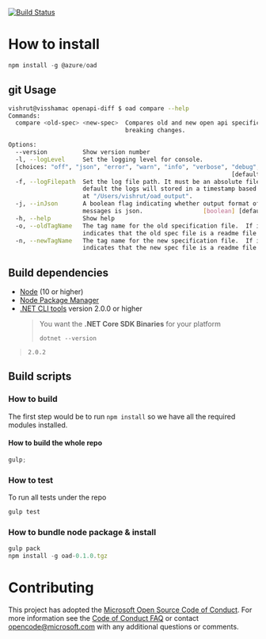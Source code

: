 [![Build Status](https://dev.azure.com/azure-sdk/public/_apis/build/status/public.openapi-diff?branchName=master)](https://dev.azure.com/azure-sdk/public/_build/latest?definitionId=135&branchName=master)

# How to install

```javascript
npm install -g @azure/oad
```

## git Usage

```bash
vishrut@visshamac openapi-diff $ oad compare --help
Commands:
  compare <old-spec> <new-spec>  Compares old and new open api specification for
                                 breaking changes.

Options:
  --version          Show version number                               [boolean]
  -l, --logLevel     Set the logging level for console.
  [choices: "off", "json", "error", "warn", "info", "verbose", "debug", "silly"]
                                                               [default: "warn"]
  -f, --logFilepath  Set the log file path. It must be an absolute filepath. By
                     default the logs will stored in a timestamp based log file
                     at "/Users/vishrut/oad_output".
  -j, --inJson       A boolean flag indicating whether output format of the
                     messages is json.                 [boolean] [default: true]
  -h, --help         Show help                                         [boolean]
  -o, --oldTagName   The tag name for the old specification file.  If include it 
                     indicates that the old spec file is a readme file
  -n, --newTagName   The tag name for the new specification file.  If include it 
                     indicates that the new spec file is a readme file
```

## Build dependencies

* [Node](https://nodejs.org) (10 or higher)
* [Node Package Manager](https://www.npmjs.com/package/npm)
* [.NET CLI tools](https://github.com/dotnet/cli/releases) version 2.0.0 or higher
  > You want the **.NET Core SDK Binaries** for your platform <br>
  >
  > `dotnet --version` <br>
 > `2.0.2` <br>

## Build scripts

### How to build

The first step would be to run `npm install` so we have all the required modules installed.

#### How to build the whole repo

```javascript
gulp;
```

### How to test

To run all tests under the repo

```javascript
gulp test
```

### How to bundle node package & install

```javascript
gulp pack
npm install -g oad-0.1.0.tgz
```

# Contributing

This project has adopted the [Microsoft Open Source Code of Conduct](https://opensource.microsoft.com/codeofconduct/). For more information see the [Code of Conduct FAQ](https://opensource.microsoft.com/codeofconduct/faq/) or contact [opencode@microsoft.com](mailto:opencode@microsoft.com) with any additional questions or comments.
